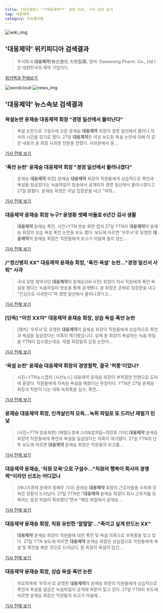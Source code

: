 ```yaml
---
title: (이슈클립) '**대웅제약**' 관련 이슈, 기사 모아 보기
tag: 대웅제약
category: 이슈클리핑
---
```

![wiki_img](https://user-images.githubusercontent.com/42597476/44503234-41136a80-a6d0-11e8-9071-6fc6418eafe4.png)
## **'**대웅제약**'** 위키피디아 검색결과
>주식회사 **대웅제약**(株式會社 大熊製藥, 영어: Daewoong Pharm. Co., Ltd.)은 대한민국의 제약 기업이다.

<a href="https://ko.wikipedia.org/wiki/대웅제약" target="_blank">위키백과 전체보기</a>

![wordcloud](https://s3.ap-northeast-2.amazonaws.com/lyrics101-wordcloud/2018-08-27-1535334348.png)
![news_img](https://user-images.githubusercontent.com/42597476/44507050-1206f400-a6e4-11e8-8d98-7ffbfebb353f.png)
## **'**대웅제약**'** 뉴스속보 검색결과
### 욕설논란 윤재승 **대웅제약** 회장 “경영 일선에서 물러난다”

>욕설 논란으로 구설수에 오른 윤재승 **대웅제약** 회장이 경영 일선에서 물러나 자숙의 시간을 갖기로 했다. 27일 **대웅제약**은 이날 보도된 욕설 논란에 대해 이 같은 내용의 윤 회장 사과문 전문을 전했다. 사과문에서 윤...

<a href="http://www.edaily.co.kr/news/newspath.asp?newsid=02335366619311584" target="_blank">기사 전체 보기</a>

### '폭언 논란' 윤재승 **대웅제약** 회장 "경영 일선에서 물러나겠다"

>윤재승 **대웅제약** 회장[ 윤재승 **대웅제약** 회장이 직원들에게 상습적으로 폭언과 욕설을 일삼았다는 녹음파일이 방송에서 공개되자 경영 일선에서 물러나겠다고 27일 밝혔다. 윤재승 회장은 이날 입장문을 내고 "저의...

<a href="http://view.asiae.co.kr/news/view.htm?idxno=2018082710305554632" target="_blank">기사 전체 보기</a>

### **대웅제약** 윤재승 회장 누구? 윤영환 셋째 아들로 6년간 검사 생활

>**대웅제약** 윤재승 폭언. 사진=YTN 방송 화면 캡처 27일 YTN이 **대웅제약**의 윤재승 회장의 상습 욕설 폭언 논란을 보도 했다. 보도에 따르면 '우루사'로 유명한 **대웅제약**의 윤재승 회장은 직원들에게 보고가 마음에 들지 않는...

<a href="http://news20.busan.com/controller/newsController.jsp?newsId=20180827000010" target="_blank">기사 전체 보기</a>

### /"정신병자 XX" **대웅제약** 윤재승 회장, '폭언·욕설' 논란…"경영 일선서 사퇴" 사과

>국내 유명 제약사인 **대웅제약**의 윤재승(56·사진) 회장이 자사 직원에게 폭언·욕설을 했다는 녹음파일이 방송을 통해 공개됐다. 윤 회장은 곧바로 입장문을 내고 "진심으로 사과한다"며 경영 일선에서 물러나겠다고...

<a href="http://news.chosun.com/site/data/html_dir/2018/08/27/2018082700934.html?utm_source=naver&utm_medium=original&utm_campaign=news" target="_blank">기사 전체 보기</a>

### [단독] "미친 XX야" **대웅제약** 윤재승 회장, 상습 욕설·폭언 논란

>[앵커] '우루사'로 유명한 **대웅제약**의 윤재승 회장이 직원들에게 상습적으로 폭언과 욕설을 일삼았다는 의혹이 제기됐습니다. 실제 윤 회장이 욕설하는 녹음 파일을 YTN이 입수했는데요. 재벌 회장들의 갑질 논란이...

<a href="http://www.ytn.co.kr/_ln/0103_201808270518473189" target="_blank">기사 전체 보기</a>

### '욕설 논란' 윤재승 **대웅제약** 회장의 경영철학, 결국 '허풍'이었나?

>사진=YTN뉴스캡처 [시선뉴스] 대웅재약 윤재승 회장이 부적절한 언행으로 도마에 올랐다.  직원들에게 지속된 욕설을 해왔다는 주장이다. YTN은 27일 윤재승 회장과 직원이 나눈 대화 녹취록을 입수, 폭언...

<a href="http://www.sisunnews.co.kr/news/articleView.html?idxno=89013" target="_blank">기사 전체 보기</a>

### 윤재승 **대웅제약** 회장, 인격살인적 모독…녹취 파일로 또 드러난 재벌가 민낯

>(사진=YTN 방송화면) [헤럴드경제 스타&컬처팀=최민호 기자] **대웅제약** 윤재승 회장이 직원들에게 폭언과 욕설을 일삼았다는 의혹이 제기됐다. 27일 YTN의 단독 보도에 따르면 **대웅제약** 윤재승 회장은 직원들의 보고를...

<a href="http://biz.heraldcorp.com/culture/view.php?ud=201808271007244461894_1" target="_blank">기사 전체 보기</a>

### **대웅제약** 윤재승, '직원 모욕'으로 구설수…"직원의 행복이 회사의 경쟁력"이라던 신조는 어디갔나

>[에너지경제 온에어 정혜주 기자] 윤재승 **대웅제약** 회장이 근로자들을 수차례 모욕한 정황이 드러났다. 27일 YTN은 "**대웅제약** 윤재승 회장이 회사 근로자를 모욕하는 음성 파일이 확보됐다"면서 "해당 파일에서 윤재승...

<a href="http://www.ekn.kr/news/article_lab.html?no=382499" target="_blank">기사 전체 보기</a>

### **대웅제약** 윤재승 회장, 직원 유린한 '말말말'…"죽이고 싶게 만드는 XX"

>**대웅제약** 윤재승 회장이 직원들에 대한 폭언 및 욕설 의혹으로 후폭풍을 맞고 있다. 27일 YTN 보도에 따르면 **대웅제약** 윤재승 회장은 상습접으로 직원들에게 욕설 및 폭언을 해온 것으로 드러났다. 윤 회장의 욕설이 담긴...

<a href="http://www.ecomedia.co.kr/news/newsview.php?ncode=1065576707584542" target="_blank">기사 전체 보기</a>

### **대웅제약** 윤재승 회장, 상습 욕설·폭언 논란

>피로회복제 ‘우루사’로 유명한 **대웅제약**의 윤재승 회장이 직원들에게 상습적으로 폭언과 욕설을 일삼은 녹음파일이 공개돼 파문이 일고 있다. 27일 YTN의 보도에 따르면 윤재승 회장은 직원들의 보고가 마음에...

<a href="http://news.khan.co.kr/kh_news/khan_art_view.html?artid=201808270827011&code=920100" target="_blank">기사 전체 보기</a>


